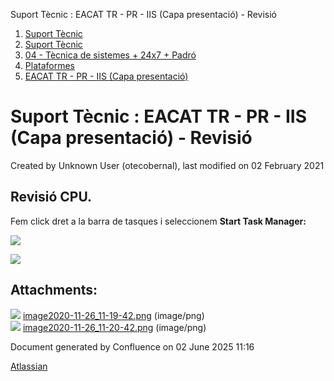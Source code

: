 Suport Tècnic : EACAT TR - PR - IIS (Capa presentació) - Revisió  

1.  [Suport Tècnic](index.md)
2.  [Suport Tècnic](13893782.md)
3.  [04 - Tècnica de sistemes + 24x7 + Padró](26313202.md)
4.  [Plataformes](Plataformes_41520520.md)
5.  [EACAT TR - PR - IIS (Capa presentació)](41520690.md)

Suport Tècnic : EACAT TR - PR - IIS (Capa presentació) - Revisió
================================================================

Created by Unknown User (otecobernal), last modified on 02 February 2021

Revisió CPU.
------------

  

Fem click dret a la barra de tasques i seleccionem **Start Task Manager:**

![](attachments/41520694/41520716.png)

![](attachments/41520694/41520717.png)

Attachments:
------------

![](images/icons/bullet_blue.gif) [image2020-11-26\_11-19-42.png](attachments/41520694/41520716.png) (image/png)  
![](images/icons/bullet_blue.gif) [image2020-11-26\_11-20-42.png](attachments/41520694/41520717.png) (image/png)  

Document generated by Confluence on 02 June 2025 11:16

[Atlassian](http://www.atlassian.com/)